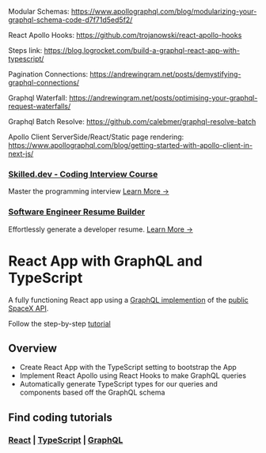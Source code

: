 Modular Schemas: https://www.apollographql.com/blog/modularizing-your-graphql-schema-code-d7f71d5ed5f2/

React Apollo Hooks: https://github.com/trojanowski/react-apollo-hooks

Steps link: https://blog.logrocket.com/build-a-graphql-react-app-with-typescript/

Pagination Connections: https://andrewingram.net/posts/demystifying-graphql-connections/

Graphql Waterfall: https://andrewingram.net/posts/optimising-your-graphql-request-waterfalls/

Graphql Batch Resolve: https://github.com/calebmer/graphql-resolve-batch

Apollo Client ServerSide/React/Static page rendering: https://www.apollographql.com/blog/getting-started-with-apollo-client-in-next-js/

### [Skilled.dev - Coding Interview Course](https://skilled.dev)
Master the programming interview [Learn More →](https://skilled.dev)

### [Software Engineer Resume Builder](https://gitconnected.com/resume-builder)
Effortlessly generate a developer resume. [Learn More →](https://gitconnected.com/resume-builder)

# React App with GraphQL and TypeScript

A fully functioning React app using a [GraphQL implemention](https://spacexdata.herokuapp.com/graphql) of the [public SpaceX API](https://docs.spacexdata.com/).

Follow the step-by-step [tutorial](https://levelup.gitconnected.com/build-a-graphql-react-app-with-typescript-9661f908b26?source=friends_link&sk=efe66b87d9f785c04b3e68f05ed25b7d)

## Overview

- Create React App with the TypeScript setting to bootstrap the App
- Implement React Apollo using React Hooks to make GraphQL queries
- Automatically generate TypeScript types for our queries and components based off the GraphQL schema

## Find coding tutorials

### [React](https://gitconnected.com/learn/react) | [TypeScript](https://gitconnected.com/learn/typescript) | [GraphQL](https://gitconnected.com/learn/graphql)
